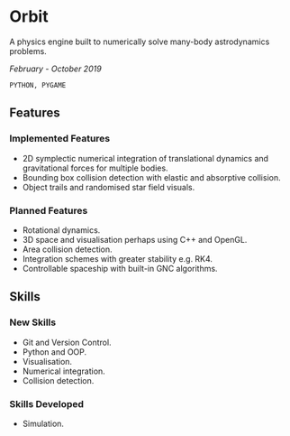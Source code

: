 # **Orbit**

A physics engine built to numerically solve many-body astrodynamics problems.

_February - October 2019_

```PYTHON, PYGAME```

## **Features** 

### **Implemented Features**

* 2D symplectic numerical integration of translational dynamics and gravitational forces for multiple bodies.
* Bounding box collision detection with elastic and absorptive collision.
* Object trails and randomised star field visuals.

### **Planned Features**

* Rotational dynamics.
* 3D space and visualisation perhaps using C++ and OpenGL.
* Area collision detection.
* Integration schemes with greater stability e.g. RK4.
* Controllable spaceship with built-in GNC algorithms.

## **Skills**

### **New Skills**

* Git and Version Control.
* Python and OOP.
* Visualisation.
* Numerical integration.
* Collision detection.

### **Skills Developed**

* Simulation.